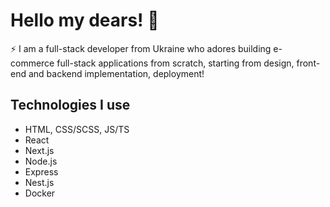 # Hello my dears! 👋
⚡ I am a full-stack developer from Ukraine who adores building e-commerce full-stack applications from scratch, starting from design, front-end and backend implementation, deployment!
## Technologies I use
- HTML, CSS/SCSS, JS/TS
- React
- Next.js
- Node.js
- Express
- Nest.js
- Docker
<!--
**HumptyDumpy01/HumptyDumpy01** is a ✨ _special_ ✨ repository because its `README.md` (this file) appears on your GitHub profile.

Here are some ideas to get you started:

- 🔭 I’m currently working on ...
- 🌱 I’m currently learning ...
- 👯 I’m looking to collaborate on ...
- 🤔 I’m looking for help with ...
- 💬 Ask me about ...
- 📫 How to reach me: ...
- 😄 Pronouns: ...
- ⚡ Fun fact: ...
-->
